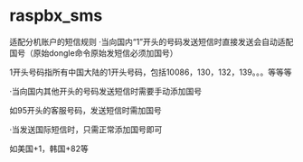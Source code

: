 # raspbx_sms
适配分机账户的短信规则
·当向国内“1”开头的号码发送短信时直接发送会自动适配国号（原始dongle命令原始发短信必须加国号）

  1开头号码指所有中国大陆的1开头号码，包括10086，130，132，139。。。等等等

·当向国内其他开头的号码发送短信时需要手动添加国号

  如95开头的客服号码，发送短信时需加国号

·当发送国际短信时，只需正常添加国号即可

  如美国+1，韩国+82等

